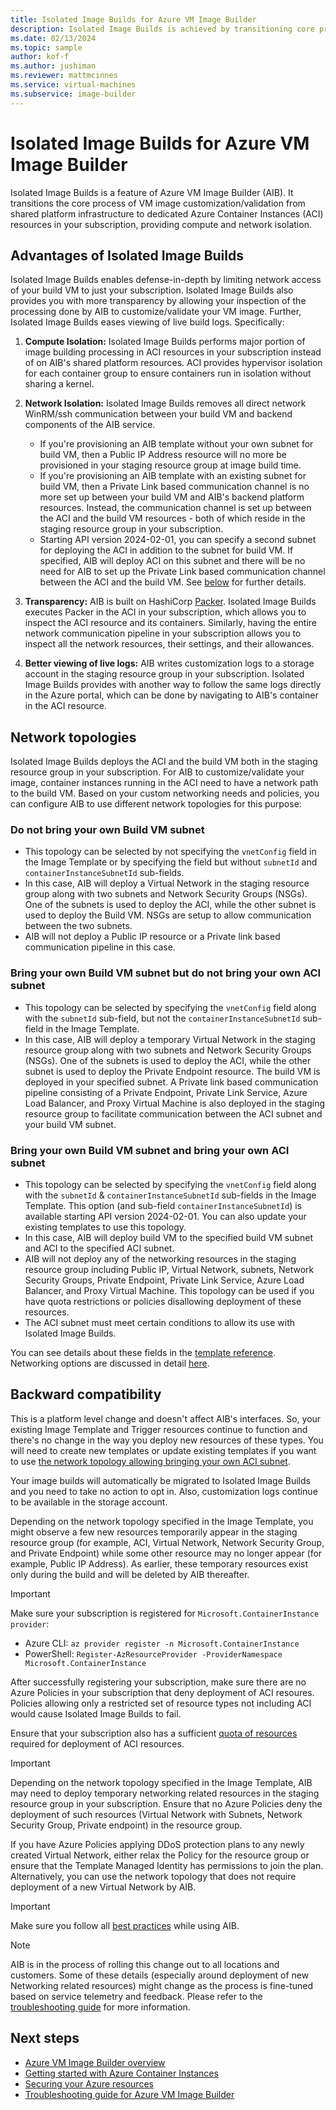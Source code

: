 ```yaml
---
title: Isolated Image Builds for Azure VM Image Builder
description: Isolated Image Builds is achieved by transitioning core process of VM image customization/validation from shared infrastructure to dedicated Azure Container Instances resources in your subscription providing compute and network isolation.
ms.date: 02/13/2024
ms.topic: sample
author: kof-f
ms.author: jushiman
ms.reviewer: mattmcinnes
ms.service: virtual-machines
ms.subservice: image-builder
---
```


# Isolated Image Builds for Azure VM Image Builder

Isolated Image Builds is a feature of Azure VM Image Builder (AIB). It transitions the core process of VM image customization/validation from shared platform infrastructure to dedicated Azure Container Instances (ACI) resources in your subscription, providing compute and network isolation.

## Advantages of Isolated Image Builds

Isolated Image Builds enables defense-in-depth by limiting network access of your build VM to just your subscription. Isolated Image Builds also provides you with more transparency by allowing your inspection of the processing done by AIB to customize/validate your VM image. Further, Isolated Image Builds eases viewing of live build logs. Specifically:

1. **Compute Isolation:** Isolated Image Builds performs major portion of image building processing in ACI resources in your subscription instead of on AIB's shared platform resources. ACI provides hypervisor isolation for each container group to ensure containers run in isolation without sharing a kernel.
2. **Network Isolation:**  Isolated Image Builds removes all direct network WinRM/ssh communication between your build VM and backend components of the AIB service.
    - If you're provisioning an AIB template without your own subnet for build VM, then a Public IP Address resource will no more be provisioned in your staging resource group at image build time.
    - If you're provisioning an AIB template with an existing subnet for build VM, then a Private Link based communication channel is no more set up between your build VM and AIB's backend platform resources. Instead, the communication channel is set up between the ACI and the build VM resources - both of which reside in the staging resource group in your subscription.
    - Starting API version 2024-02-01, you can specify a second subnet for deploying the ACI in addition to the subnet for build VM. If specified, AIB will deploy ACI on this subnet and there will be no need for AIB to set up the Private Link based communication channel between the ACI and the build VM. See [below](./security-isolated-image-builds-image-builder.md#bring-your-own-build-vm-subnet-and-bring-your-own-aci-subnet) for further details. 

3. **Transparency:** AIB is built on HashiCorp [Packer](https://www.packer.io/). Isolated Image Builds executes Packer in the ACI in your subscription, which allows you to inspect the ACI resource and its containers. Similarly, having the entire network communication pipeline in your subscription allows you to inspect all the network resources, their settings, and their allowances.
4. **Better viewing of live logs:** AIB writes customization logs to a storage account in the staging resource group in your subscription. Isolated Image Builds provides with another way to follow the same logs directly in the Azure portal, which can be done by navigating to AIB's container in the ACI resource.

## Network topologies
Isolated Image Builds deploys the ACI and the build VM both in the staging resource group in your subscription. For AIB to customize/validate your image, container instances running in the ACI need to have a network path to the build VM. Based on your custom networking needs and policies, you can configure AIB to use different network topologies for this purpose:
### Do not bring your own Build VM subnet
- This topology can be selected by not specifying the `vnetConfig` field in the Image Template or by specifying the field but without `subnetId` and `containerInstanceSubnetId` sub-fields.
- In this case, AIB will deploy a Virtual Network in the staging resource group along with two subnets and Network Security Groups (NSGs). One of the subnets is used to deploy the ACI, while the other subnet is used to deploy the Build VM. NSGs are setup to allow communication between the two subnets.
- AIB will not deploy a Public IP resource or a Private link based communication pipeline in this case.
### Bring your own Build VM subnet but do not bring your own ACI subnet
- This topology can be selected by specifying the `vnetConfig` field along with the `subnetId` sub-field, but not the `containerInstanceSubnetId` sub-field in the Image Template.
- In this case, AIB will deploy a temporary Virtual Network in the staging resource group along with two subnets and Network Security Groups (NSGs). One of the subnets is used to deploy the ACI, while the other subnet is used to deploy the Private Endpoint resource. The build VM is deployed in your specified subnet. A Private link based communication pipeline consisting of a Private Endpoint, Private Link Service, Azure Load Balancer, and Proxy Virtual Machine is also deployed in the staging resource group to facilitate communication between the ACI subnet and your build VM subnet.
### Bring your own Build VM subnet and bring your own ACI subnet
- This topology can be selected by specifying the `vnetConfig` field along with the `subnetId` & `containerInstanceSubnetId` sub-fields in the Image Template. This option (and sub-field `containerInstanceSubnetId`) is available starting API version 2024-02-01. You can also update your existing templates to use this topology.
- In this case, AIB will deploy build VM to the specified build VM subnet and ACI to the specified ACI subnet.
- AIB will not deploy any of the networking resources in the staging resource group including Public IP, Virtual Network, subnets, Network Security Groups, Private Endpoint, Private Link Service, Azure Load Balancer, and Proxy Virtual Machine. This topology can be used if you have quota restrictions or policies disallowing deployment of these resources. 
- The ACI subnet must meet certain conditions to allow its use with Isolated Image Builds.

You can see details about these fields in the [template reference](./linux/image-builder-json.md#vnetconfig-optional). Networking options are discussed in detail [here](./linux/image-builder-networking.md).

## Backward compatibility

This is a platform level change and doesn't affect AIB's interfaces. So, your existing Image Template and Trigger resources continue to function and there's no change in the way you deploy new resources of these types. You will need to create new templates or update existing templates if you want to use [the network topology allowing bringing your own ACI subnet](./security-isolated-image-builds-image-builder.md#bring-your-own-build-vm-subnet-and-bring-your-own-aci-subnet).

Your image builds will automatically be migrated to Isolated Image Builds and you need to take no action to opt in. Also, customization logs continue to be available in the storage account.

Depending on the network topology specified in the Image Template, you might observe a few new resources temporarily appear in the staging resource group (for example, ACI, Virtual Network, Network Security Group, and Private Endpoint) while some other resource may no longer appear (for example, Public IP Address). As earlier, these temporary resources exist only during the build and will be deleted by AIB thereafter.

> [!IMPORTANT] 
> Make sure your subscription is registered for `Microsoft.ContainerInstance provider`: 
> - Azure CLI: `az provider register -n Microsoft.ContainerInstance`
> - PowerShell: `Register-AzResourceProvider -ProviderNamespace Microsoft.ContainerInstance`
>
> After successfully registering your subscription, make sure there are no Azure Policies in your subscription that deny deployment of ACI resoures. Policies allowing only a restricted set of resource types not including ACI would cause Isolated Image Builds to fail. 
>
> Ensure that your subscription also has a sufficient [quota of resources](../container-instances/container-instances-resource-and-quota-limits.md) required for deployment of ACI resources.
>

> [!IMPORTANT]
> Depending on the network topology specified in the Image Template, AIB may need to deploy temporary networking related resources in the staging resource group in your subscription. Ensure that no Azure Policies deny the deployment of such resources (Virtual Network with Subnets, Network Security Group, Private endpoint) in the resource group.
>
> If you have Azure Policies applying DDoS protection plans to any newly created Virtual Network, either relax the Policy for the resource group or ensure that the Template Managed Identity has permissions to join the plan. Alternatively, you can use the network topology that does not require deployment of a new Virtual Network by AIB.

> [!IMPORTANT]
> Make sure you follow all [best practices](image-builder-best-practices.md) while using AIB.

> [!NOTE]
> AIB is in the process of rolling this change out to all locations and customers. Some of these details (especially around deployment of new Networking related resources) might change as the process is fine-tuned based on service telemetry and feedback. Please refer to the [troubleshooting guide](./linux/image-builder-troubleshoot.md#troubleshoot-build-failures) for more information.

## Next steps

- [Azure VM Image Builder overview](./image-builder-overview.md)
- [Getting started with Azure Container Instances](../container-instances/container-instances-overview.md)
- [Securing your Azure resources](../security/fundamentals/overview.md)
- [Troubleshooting guide for Azure VM Image Builder](./linux/image-builder-troubleshoot.md#troubleshoot-build-failures)
